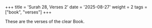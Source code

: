 +++
title = 'Surah 28, Verses 2'
date = '2025-08-27'
weight = 2
tags = ["book", "verses"]
+++

These are the verses of the clear Book.